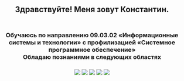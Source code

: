 <h2 align="center">
  Здравствуйте! Меня зовут Константин.<br><br> 
</h1>



<h3 align="center">
  Обучаюсь по направлению 09.03.02 «Информационные системы и технологии» с профилизацией «Системное программное обеспечение»<br>
  Обладаю познаниями в следующих областях<br><br>
  <img align="center" src="https://img.shields.io/badge/java-%23ED8B00.svg?style=for-the-badge&logo=openjdk&logoColor=white">
  <img align="center" src="https://img.shields.io/badge/c++-%2300599C.svg?style=for-the-badge&logo=c%2B%2B&logoColor=white">
  <img align="center" src="https://img.shields.io/badge/-Arduino-00979D?style=for-the-badge&logo=Arduino&logoColor=white">
  <img align="center" src="https://img.shields.io/badge/postgres-%23316192.svg?style=for-the-badge&logo=postgresql&logoColor=white">
  <img align="center" src="https://img.shields.io/badge/Linux-FCC624?style=for-the-badge&logo=linux&logoColor=black">
</h2>
